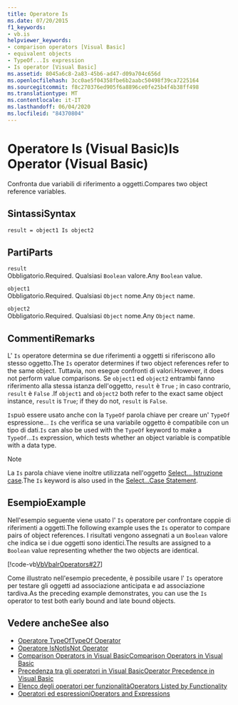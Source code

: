 ```yaml
---
title: Operatore Is
ms.date: 07/20/2015
f1_keywords:
- vb.is
helpviewer_keywords:
- comparison operators [Visual Basic]
- equivalent objects
- TypeOf...Is expression
- Is operator [Visual Basic]
ms.assetid: 8045a6c8-2a83-45b6-ad47-d09a704c656d
ms.openlocfilehash: 3cc0ae5f04358fbe6b2aabc50498f39ca7225164
ms.sourcegitcommit: f8c270376ed905f6a8896ce0fe25b4f4b38ff498
ms.translationtype: MT
ms.contentlocale: it-IT
ms.lasthandoff: 06/04/2020
ms.locfileid: "84370804"
---
```

# <a name="is-operator-visual-basic"></a><span data-ttu-id="588bf-102">Operatore Is (Visual Basic)</span><span class="sxs-lookup"><span data-stu-id="588bf-102">Is Operator (Visual Basic)</span></span>
<span data-ttu-id="588bf-103">Confronta due variabili di riferimento a oggetti.</span><span class="sxs-lookup"><span data-stu-id="588bf-103">Compares two object reference variables.</span></span>  
  
## <a name="syntax"></a><span data-ttu-id="588bf-104">Sintassi</span><span class="sxs-lookup"><span data-stu-id="588bf-104">Syntax</span></span>  
  
```vb  
result = object1 Is object2  
```  
  
## <a name="parts"></a><span data-ttu-id="588bf-105">Parti</span><span class="sxs-lookup"><span data-stu-id="588bf-105">Parts</span></span>  
 `result`  
 <span data-ttu-id="588bf-106">Obbligatorio.</span><span class="sxs-lookup"><span data-stu-id="588bf-106">Required.</span></span> <span data-ttu-id="588bf-107">Qualsiasi `Boolean` valore.</span><span class="sxs-lookup"><span data-stu-id="588bf-107">Any `Boolean` value.</span></span>  
  
 `object1`  
 <span data-ttu-id="588bf-108">Obbligatorio.</span><span class="sxs-lookup"><span data-stu-id="588bf-108">Required.</span></span> <span data-ttu-id="588bf-109">Qualsiasi `Object` nome.</span><span class="sxs-lookup"><span data-stu-id="588bf-109">Any `Object` name.</span></span>  
  
 `object2`  
 <span data-ttu-id="588bf-110">Obbligatorio.</span><span class="sxs-lookup"><span data-stu-id="588bf-110">Required.</span></span> <span data-ttu-id="588bf-111">Qualsiasi `Object` nome.</span><span class="sxs-lookup"><span data-stu-id="588bf-111">Any `Object` name.</span></span>  
  
## <a name="remarks"></a><span data-ttu-id="588bf-112">Commenti</span><span class="sxs-lookup"><span data-stu-id="588bf-112">Remarks</span></span>  
 <span data-ttu-id="588bf-113">L' `Is` operatore determina se due riferimenti a oggetti si riferiscono allo stesso oggetto.</span><span class="sxs-lookup"><span data-stu-id="588bf-113">The `Is` operator determines if two object references refer to the same object.</span></span> <span data-ttu-id="588bf-114">Tuttavia, non esegue confronti di valori.</span><span class="sxs-lookup"><span data-stu-id="588bf-114">However, it does not perform value comparisons.</span></span> <span data-ttu-id="588bf-115">Se `object1` ed `object2` entrambi fanno riferimento alla stessa istanza dell'oggetto, `result` è `True` ; in caso contrario, `result` è `False` .</span><span class="sxs-lookup"><span data-stu-id="588bf-115">If `object1` and `object2` both refer to the exact same object instance, `result` is `True`; if they do not, `result` is `False`.</span></span>  
  
 <span data-ttu-id="588bf-116">`Is`può essere usato anche con la `TypeOf` parola chiave per creare un' `TypeOf` espressione... `Is` che verifica se una variabile oggetto è compatibile con un tipo di dati.</span><span class="sxs-lookup"><span data-stu-id="588bf-116">`Is` can also be used with the `TypeOf` keyword to make a `TypeOf`...`Is` expression, which tests whether an object variable is compatible with a data type.</span></span>  
  
> [!NOTE]
> <span data-ttu-id="588bf-117">La `Is` parola chiave viene inoltre utilizzata nell'oggetto [Select... Istruzione case](../statements/select-case-statement.md).</span><span class="sxs-lookup"><span data-stu-id="588bf-117">The `Is` keyword is also used in the [Select...Case Statement](../statements/select-case-statement.md).</span></span>  
  
## <a name="example"></a><span data-ttu-id="588bf-118">Esempio</span><span class="sxs-lookup"><span data-stu-id="588bf-118">Example</span></span>  
 <span data-ttu-id="588bf-119">Nell'esempio seguente viene usato l' `Is` operatore per confrontare coppie di riferimenti a oggetti.</span><span class="sxs-lookup"><span data-stu-id="588bf-119">The following example uses the `Is` operator to compare pairs of object references.</span></span> <span data-ttu-id="588bf-120">I risultati vengono assegnati a un `Boolean` valore che indica se i due oggetti sono identici.</span><span class="sxs-lookup"><span data-stu-id="588bf-120">The results are assigned to a `Boolean` value representing whether the two objects are identical.</span></span>  
  
 [!code-vb[VbVbalrOperators#27](~/samples/snippets/visualbasic/VS_Snippets_VBCSharp/VbVbalrOperators/VB/Class1.vb#27)]  
  
 <span data-ttu-id="588bf-121">Come illustrato nell'esempio precedente, è possibile usare l' `Is` operatore per testare gli oggetti ad associazione anticipata e ad associazione tardiva.</span><span class="sxs-lookup"><span data-stu-id="588bf-121">As the preceding example demonstrates, you can use the `Is` operator to test both early bound and late bound objects.</span></span>  
  
## <a name="see-also"></a><span data-ttu-id="588bf-122">Vedere anche</span><span class="sxs-lookup"><span data-stu-id="588bf-122">See also</span></span>

- [<span data-ttu-id="588bf-123">Operatore TypeOf</span><span class="sxs-lookup"><span data-stu-id="588bf-123">TypeOf Operator</span></span>](typeof-operator.md)
- [<span data-ttu-id="588bf-124">Operatore IsNot</span><span class="sxs-lookup"><span data-stu-id="588bf-124">IsNot Operator</span></span>](isnot-operator.md)
- [<span data-ttu-id="588bf-125">Comparison Operators in Visual Basic</span><span class="sxs-lookup"><span data-stu-id="588bf-125">Comparison Operators in Visual Basic</span></span>](../../programming-guide/language-features/operators-and-expressions/comparison-operators.md)
- [<span data-ttu-id="588bf-126">Precedenza tra gli operatori in Visual Basic</span><span class="sxs-lookup"><span data-stu-id="588bf-126">Operator Precedence in Visual Basic</span></span>](operator-precedence.md)
- [<span data-ttu-id="588bf-127">Elenco degli operatori per funzionalità</span><span class="sxs-lookup"><span data-stu-id="588bf-127">Operators Listed by Functionality</span></span>](operators-listed-by-functionality.md)
- [<span data-ttu-id="588bf-128">Operatori ed espressioni</span><span class="sxs-lookup"><span data-stu-id="588bf-128">Operators and Expressions</span></span>](../../programming-guide/language-features/operators-and-expressions/index.md)

